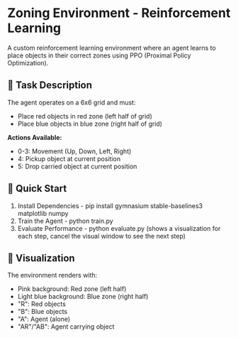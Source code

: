 # Zoning Environment - Reinforcement Learning
A custom reinforcement learning environment where an agent learns to place objects in their correct zones using PPO (Proximal Policy Optimization).

## 🎯 Task Description
The agent operates on a 6x6 grid and must:
- Place red objects in red zone (left half of grid)
- Place blue objects in blue zone (right half of grid)

**Actions Available:**
- 0-3: Movement (Up, Down, Left, Right)
- 4: Pickup object at current position
- 5: Drop carried object at current position

## 🚀 Quick Start
1. Install Dependencies - pip install gymnasium stable-baselines3 matplotlib numpy
2. Train the Agent - python train.py
3. Evaluate Performance - python evaluate.py
    (shows a visualization for each step, cancel the visual window to see the next step)

## 🎨 Visualization
The environment renders with:
- Pink background: Red zone (left half)
- Light blue background: Blue zone (right half)
- "R": Red objects
- "B": Blue objects
- "A": Agent (alone)
- "AR"/"AB": Agent carrying object



